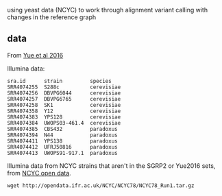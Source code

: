using yeast data (NCYC) to work through alignment variant calling with changes in the reference graph

## data

From [Yue et al 2016](https://yjx1217.github.io/Yeast_PacBio_2016/data/)

Illumina data:

```
sra.id      strain         species
SRR4074255  S288c          cerevisiae
SRR4074256  DBVPG6044      cerevisiae
SRR4074257  DBVPG6765      cerevisiae
SRR4074258  SK1            cerevisiae
SRR4074358  Y12            cerevisiae
SRR4074383  YPS128         cerevisiae
SRR4074384  UWOPS03-461.4  cerevisiae
SRR4074385  CBS432         paradoxus
SRR4074394  N44            paradoxus
SRR4074411  YPS138         paradoxus
SRR4074412  UFRJ50816      paradoxus
SRR4074413  UWOPS91-917.1  paradoxus
```

Illumina data from NCYC strains that aren't in the SGRP2 or Yue2016 sets, from [NCYC open data](http://opendata.ifr.ac.uk/NCYC/).

```
wget http://opendata.ifr.ac.uk/NCYC/NCYC78/NCYC78_Run1.tar.gz
```
